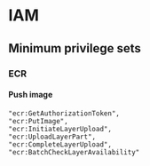 # IAM

## Minimum privilege sets

### ECR

#### Push image

```
"ecr:GetAuthorizationToken",
"ecr:PutImage",
"ecr:InitiateLayerUpload",
"ecr:UploadLayerPart",
"ecr:CompleteLayerUpload",
"ecr:BatchCheckLayerAvailability"
```
